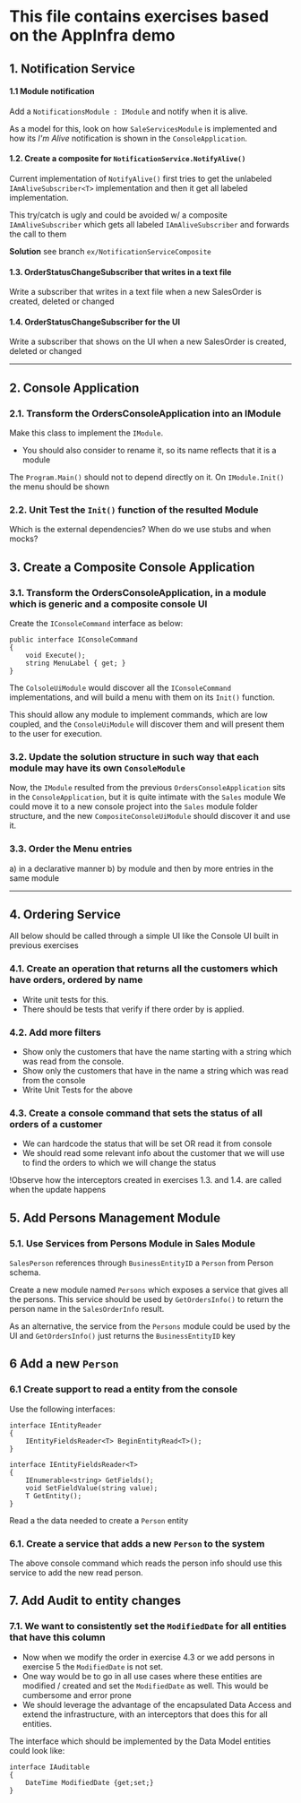 # This file contains exercises based on the AppInfra demo

## 1. Notification Service

#### 1.1 Module notification

Add a `NotificationsModule : IModule` and notify when it is alive.

As a model for this, look on how `SaleServicesModule` is implemented and how its *I'm Alive* notification is shown in the `ConsoleApplication`.

#### 1.2. Create a composite for `NotificationService.NotifyAlive()`

Current implementation of `NotifyAlive()` first tries to get the unlabeled `IAmAliveSubscriber<T>` implementation and then it get all labeled implementation.
	
This try/catch is ugly and could be avoided w/ a composite `IAmAliveSubscriber` which gets all labeled `IAmAliveSubscriber` and forwards the call to them
 
 **Solution** see branch `ex/NotificationServiceComposite`


#### 1.3. OrderStatusChangeSubscriber that writes in a text file
  
 Write a subscriber that writes in a text file when a new SalesOrder is created, deleted or changed

#### 1.4. OrderStatusChangeSubscriber for the UI
 
 Write a subscriber that shows on the UI when a new SalesOrder is created, deleted or changed

------------------

## 2. Console Application


### 2.1. Transform the OrdersConsoleApplication into an IModule
	
Make this class to implement the `IModule`. 
 - You should also consider to rename it, so its name reflects that it is a module

The `Program.Main()` should not to depend directly on it. On `IModule.Init()` the menu should be shown

### 2.2. Unit Test the `Init()` function of the resulted Module

Which is the external dependencies?
When do we use stubs and when mocks?


## 3. Create a Composite Console Application

### 3.1. Transform the OrdersConsoleApplication, in a module which is generic and a composite console UI

Create the `IConsoleCommand` interface as below:

```
public interface IConsoleCommand
{
    void Execute();
    string MenuLabel { get; }
}
```

The `ColsoleUiModule` would discover all the `IConsoleCommand` implementations, and will build a menu with them on its `Init()` function.

This should allow any module to implement commands, which are low coupled, and the `ConsoleUiModule` will discover them and will present them to the user for execution.

### 3.2. Update the solution structure in such way that each module may have its own `ConsoleModule`

Now, the `IModule` resulted from the previous `OrdersConsoleApplication` sits in the `ConsoleApplication`, but it is quite intimate with the `Sales` module
We could move it to a new console project into the `Sales` module folder structure, and the new `CompositeConsoleUiModule` should discover it and use it.

### 3.3. Order the Menu entries

a) in a declarative manner
b) by module and then by more entries in the same module

-----------------------------


## 4. Ordering Service

All below should be called through a simple UI like the Console UI built in previous exercises

### 4.1. Create an operation that returns all the customers which have orders, ordered by name

- Write unit tests for this. 
- There should be tests that verify if there order by is applied.

### 4.2. Add more filters

- Show only the customers that have the name starting with a string which was read from the console.
- Show only the customers that have in the name a string which was read from the console
- Write Unit Tests for the above

### 4.3. Create a console command that sets the status of all orders of a customer

 - We can hardcode the status that will be set OR read it from console
 - We should read some relevant info about the customer that we will use to find the orders to which we will change the status

!Observe how the interceptors created in exercises 1.3. and 1.4. are called when the update happens

## 5. Add Persons Management Module

### 5.1. Use Services from Persons Module in Sales Module

`SalesPerson` references through `BusinessEntityID` a `Person` from Person schema.

Create a new module named `Persons` which exposes a service that gives all the persons. This service should be used by `GetOrdersInfo()` to return the person name in the `SalesOrderInfo` result.

As an alternative, the service from the `Persons` module could be used by the UI and `GetOrdersInfo()` just returns the `BusinessEntityID` key

## 6 Add a new `Person`

### 6.1 Create support to read a entity from the console

Use the following interfaces:

```
interface IEntityReader
{
    IEntityFieldsReader<T> BeginEntityRead<T>();
}

interface IEntityFieldsReader<T>
{
    IEnumerable<string> GetFields();
    void SetFieldValue(string value);
    T GetEntity();
}
```

Read a the data needed to create a `Person` entity

### 6.1. Create a service that adds a new `Person` to the system

The above console command which reads the person info should use this service to add the new read person.

## 7. Add Audit to entity changes

### 7.1. We want to consistently set the `ModifiedDate` for all entities that have this column

 - Now when we modify the order in exercise 4.3 or we add persons in exercise 5 the `ModifiedDate` is not set.
 - One way would be to go in all use cases where these entities are modified / created and set the `ModifiedDate` as well. This would be cumbersome and error prone
 - We should leverage the advantage of the encapsulated Data Access and extend the infrastructure, with an interceptors that does this for all entities.

 The interface which should be implemented by the Data Model entities could look like:

```
interface IAuditable
{
    DateTime ModifiedDate {get;set;}
}
```